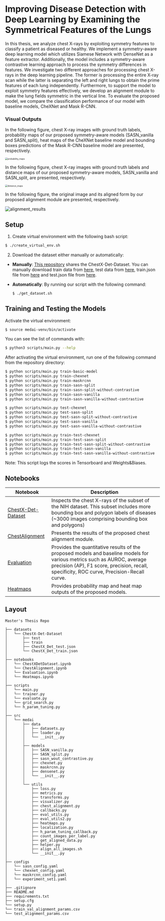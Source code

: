 # Improving Disease Detection with Deep Learning by Examining the Symmetrical Features of the Lungs

In this thesis, we analyze chest X-rays by exploiting symmetry features to classify a patient as diseased or healthy. We implement a symmetry-aware deep learning model which utilizes Siamese Network with DenseNet as a feature extractor. Additionally, the model includes a symmetry-aware contrastive learning approach to process the symmetry differences in features. We investigate two different approaches for processing chest X-rays in the deep learning pipeline. The former is processing the entire X-ray scan while the latter is separating the left and right lungs to obtain the prime features of each lung independently. Furthermore, to support the model to exploit symmetry features effectively, we develop an alignment module to make the lung fields symmetric in the vertical line. To evaluate the proposed model, we compare the classification performance of our model with baseline models, CheXNet and Mask R-CNN.

### Visual Outputs

In the following figure, chest X-ray images with ground truth labels, probability maps of our proposed symmetry-aware models (SASN_vanilla and SASN_split), heat maps of the CheXNet baseline model and bounding boxes predictions of the Mask R-CNN baseline model are presented, respectively.

<img src="outputs/probability_maps.png" alt="probability_maps" style="zoom:50%;" />

In the following figure, chest X-ray images with ground truth labels and distance maps of our proposed symmetry-aware models, SASN_vanilla and SASN_split, are presented, respectively.

<img src="outputs/distance_maps.png" alt="distance_maps" style="zoom:50%;" />

In the following figure, the original image and its aligned form by our proposed alignment module are presented, respectively.

![alignment_results](outputs/alignment_results.png)

## Setup

1.  Create virtual environment with the following bash script:

   ```bash
   $ ./create_virtual_env.sh
   ```

2.  Download the dataset either manually or automatically: 

   - **Manually**: [This repository](https://github.com/Deepwise-AILab/ChestX-Det-Dataset) shares the ChestX-Det-Dataset. You can manually download train data from [here](http://resource.deepwise.com/ChestX-Det/train_data.zip), test data from [here](http://resource.deepwise.com/ChestX-Det/test_data.zip), train.json file from [here](https://github.com/Deepwise-AILab/ChestX-Det-Dataset/blob/main/ChestX_Det_train.json) and test.json file from [here](https://github.com/Deepwise-AILab/ChestX-Det-Dataset/blob/main/ChestX_Det_test.json).

   - **Automatically**: By running our script with the following command:

     ```bash
     $ ./get_dataset.sh
     ```

## Training and Testing the Models

Activate the virtual environment:

```bash
$ source medai-venv/bin/activate
```

You can see the list of commands with:

```bash
$ python3 scripts/main.py --help
```

After activating the virtual environment, run one of the following command from the repository directory:

```bash
$ python scripts/main.py train-basic-model
$ python scripts/main.py train-chexnet
$ python scripts/main.py train-maskrcnn
$ python scripts/main.py train-sasn-split
$ python scripts/main.py train-sasn-split-without-contrastive
$ python scripts/main.py train-sasn-vanilla
$ python scripts/main.py train-sasn-vanilla-without-contrastive

$ python scripts/main.py test-chexnet
$ python scripts/main.py test-sasn-split
$ python scripts/main.py test-sasn-split-without-contrastive
$ python scripts/main.py test-sasn-vanilla
$ python scripts/main.py test-sasn-vanilla-without-contrastive

$ python scripts/main.py train-test-chexnet
$ python scripts/main.py train-test-sasn-split
$ python scripts/main.py train-test-sasn-split-without-contrastive
$ python scripts/main.py train-test-sasn-vanilla
$ python scripts/main.py train-test-sasn-vanilla-without-contrastive
```

Note: This script logs the scores in Tensorboard and Weights&Biases.

## Notebooks

| Notebook                                               | Description                                                  |
| ------------------------------------------------------ | ------------------------------------------------------------ |
| [ChestX-Det-Dataset](notebooks/ChestXDetDataset.ipynb) | Inspects the chest X-rays of the subset of the NIH dataset. This subset includes more bounding box and polygon labels of diseases (~3000 images comprising bounding box and polygons) |
| [ChestAlignment](notebooks/ChestAlignment.ipynb)       | Presents the results of the proposed chest alignment module. |
| [Evaluation](notebooks/Evaluation.ipynb)               | Provides the quantitative results of the proposed models and baseline models for various metrics such as AUROC, average precision (AP), F1 score, precision, recall, specificity, ROC curve, Precision-Recall curve. |
| [Heatmaps](notebooks/Heatmaps.ipynb)                   | Provides probability map and heat map outputs of the proposed models. |

## Layout

```
Master's Thesis Repo

├── datasets
│   └── ChestX-Det-Dataset
│       ├── test
│       ├── train
│       ├── ChestX_Det_test.json
│       └── ChestX_Det_train.json
│
├── notebooks
│   └── ChestXDetDataset.ipynb
│   └── ChestAlignment.ipynb
│   └── Evaluation.ipynb
│   └── Heatmaps.ipynb
│
├── scripts
│   └── main.py
│   └── trainer.py
│   └── evaluate.py
│   └── grid_search.py
│   └── h_param_tuning.py
│
├── src
│   └── medai
│       ├── data
│       │   ├── datasets.py
│       │   ├── loader.py
│       │   └── __init__.py
│       │
│       ├── models
│       │   ├── SASN_vanilla.py
│       │   ├── SASN_split.py
│       │   ├── sasn_wout_contrastive.py
│       │   ├── chexnet.py
│       │   ├── maskrcnn.py
│       │   ├── densenet.py
│       │   └── __init__.py
│       │
│       └── utils
│           ├── loss.py
│           ├── metrics.py
│           ├── transforms.py
│           ├── visualizer.py
│           ├── chest_alignment.py
│           ├── callbacks.py
│           ├── eval_utils.py
│           ├── eval_utils2.py
│           ├── heatmaps.py
│           ├── localization.py
│           ├── h_param_tuning_callback.py
│           ├── count_images_per_label.py
│           ├── get_aligned_data.py
│           ├── helper.py
│           ├── align_all_images.sh
│           └── __init__.py
│
├── configs
│   └── sasn_config.yaml
│   └── chexnet_config.yaml
│   └── maskrcnn_config.yaml
│   └── experiment_set1.yaml
│
├── .gitignore
├── README.md
├── requirements.txt
├── setup.cfg
└── setup.py
└── train_val_alignment_params.csv
└── test_alignment_params.csv
```
